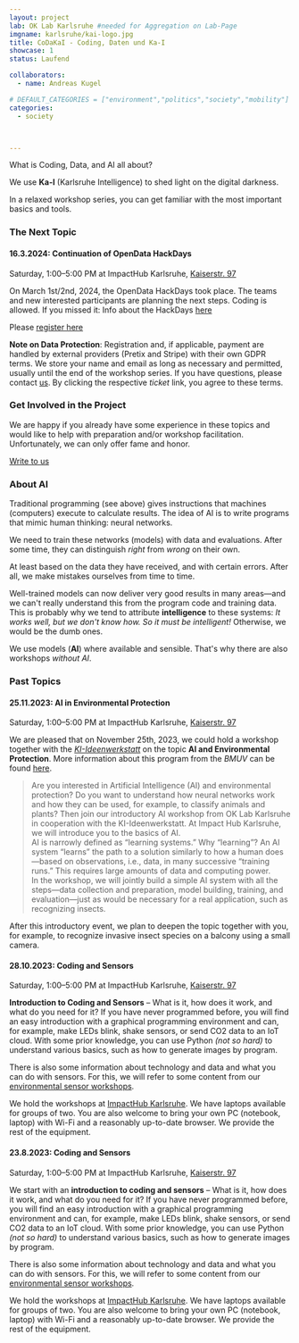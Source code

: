 ```yaml
---
layout: project
lab: OK Lab Karlsruhe #needed for Aggregation on Lab-Page
imgname: karlsruhe/kai-logo.jpg
title: CoDaKaI - Coding, Daten und Ka-I
showcase: 1
status: Laufend

collaborators:
  - name: Andreas Kugel

# DEFAULT_CATEGORIES = ["environment","politics","society","mobility"]
categories:
  - society



---
```

What is Coding, Data, and AI all about?

We use **Ka-I** (Karlsruhe Intelligence) to shed light on the digital darkness.

In a relaxed workshop series, you can get familiar with the most important basics and tools.

### The Next Topic

#### 16.3.2024: Continuation of OpenData HackDays

Saturday, 1:00–5:00 PM at ImpactHub Karlsruhe, [Kaiserstr. 97](https://www.openstreetmap.org/way/304550742)

On March 1st/2nd, 2024, the OpenData HackDays took place. The teams and new interested participants are planning the next steps. Coding is allowed. If you missed it: Info about the HackDays [here](/en/projects/2024-03-01-odd24)

Please [register here](https://pretix.eu/digital-codes/codakai-20240316/)

**Note on Data Protection**: Registration and, if applicable, payment are handled by external providers (Pretix and Stripe) with their own GDPR terms. We store your name and email as long as necessary and permitted, usually until the end of the workshop series. If you have questions, please contact [us](mailto:info@ok-lab-karlsruhe.de). By clicking the respective *ticket* link, you agree to these terms.

### Get Involved in the Project
We are happy if you already have some experience in these topics and would like to help with preparation and/or workshop facilitation. Unfortunately, we can only offer fame and honor.

[Write to us](mailto:info@ok-lab-karlsruhe.de)

### About AI
Traditional programming (see above) gives instructions that machines (computers) execute to calculate results.
The idea of AI is to write programs that mimic human thinking: neural networks.

We need to train these networks (models) with data and evaluations. After some time, they can distinguish *right* from *wrong* on their own.

At least based on the data they have received, and with certain errors. After all, we make mistakes ourselves from time to time.

Well-trained models can now deliver very good results in many areas—and we can't really understand this from the program code and training data. This is probably why we tend to attribute **intelligence** to these systems: *It works well, but we don't know how. So it must be intelligent!* Otherwise, we would be the dumb ones.

We use models (**AI**) where available and sensible. That's why there are also workshops *without AI*.

### Past Topics

#### 25.11.2023: AI in Environmental Protection

Saturday, 1:00–5:00 PM at ImpactHub Karlsruhe, [Kaiserstr. 97](https://www.openstreetmap.org/way/304550742)

We are pleased that on November 25th, 2023, we could hold a workshop together with the [*KI-Ideenwerkstatt*](https://www.ki-ideenwerkstatt.de/veranstaltungen/von-ki-neuronalen-netzen-und-klassifikationen-von-insekten/) on the topic **AI and Environmental Protection**. More information about this program from the *BMUV* can be found [here](https://www.bmuv.de/download/fuenf-punkte-programm-kuenstliche-intelligenz-fuer-umwelt-und-klima).

> Are you interested in Artificial Intelligence (AI) and environmental protection? Do you want to understand how neural networks work and how they can be used, for example, to classify animals and plants? Then join our introductory AI workshop from OK Lab Karlsruhe in cooperation with the KI-Ideenwerkstatt. At Impact Hub Karlsruhe, we will introduce you to the basics of AI.  
> AI is narrowly defined as “learning systems.” Why “learning”? An AI system “learns” the path to a solution similarly to how a human does—based on observations, i.e., data, in many successive “training runs.” This requires large amounts of data and computing power.  
> In the workshop, we will jointly build a simple AI system with all the steps—data collection and preparation, model building, training, and evaluation—just as would be necessary for a real application, such as recognizing insects.

After this introductory event, we plan to deepen the topic together with you, for example, to recognize invasive insect species on a balcony using a small camera.

<!-- 

Here is the preliminary agenda:

| Time  |  Title |
| --- | --- |
| 13:00 |    Welcome | 
| 13:10  |    Introduction| 
| 13:30  |   Intro AI+Environmental Protection | 
| 14:15 |    Brainstorming  | 
| 14:45 |     Plenary  | 
| 15:00 |    Break   | 
| 15:15 |   Tools   | 
| 15:45 |      Hands-On | 
| 16:45 |      Wrap-Up  | 
| 17:00 |    End |   

-->

#### 28.10.2023: Coding and Sensors
Saturday, 1:00–5:00 PM at ImpactHub Karlsruhe, [Kaiserstr. 97](https://www.openstreetmap.org/way/304550742)

**Introduction to Coding and Sensors** – What is it, how does it work, and what do you need for it?
If you have never programmed before, you will find an easy introduction with a graphical programming environment and can, for example,
make LEDs blink, shake sensors, or send CO2 data to an IoT cloud.
With some prior knowledge, you can use Python *(not so hard)* to understand various basics, such as how to generate images by program.

There is also some information about technology and data and what you can do with sensors. For this, we will refer to some content from our [environmental sensor workshops](https://github.com/digital-codes/critical-workshops/wiki/tvocDe).

We hold the workshops at [ImpactHub Karlsruhe](https://karlsruhe.impacthub.net). We have laptops available for groups of two. You are also welcome to bring your own PC (notebook, laptop) with Wi-Fi and a reasonably up-to-date browser. We provide the rest of the equipment.

#### 23.8.2023: Coding and Sensors
Saturday, 1:00–5:00 PM at ImpactHub Karlsruhe, [Kaiserstr. 97](https://www.openstreetmap.org/way/304550742)

We start with an **introduction to coding and sensors** – What is it, how does it work, and what do you need for it?
If you have never programmed before, you will find an easy introduction with a graphical programming environment and can, for example,
make LEDs blink, shake sensors, or send CO2 data to an IoT cloud.
With some prior knowledge, you can use Python *(not so hard)* to understand various basics, such as how to generate images by program.

There is also some information about technology and data and what you can do with sensors. For this, we will refer to some content from our [environmental sensor workshops](https://github.com/digital-codes/critical-workshops/wiki/tvocDe).

We hold the workshops at [ImpactHub Karlsruhe](https://karlsruhe.impacthub.net). We have laptops available for groups of two. You are also welcome to bring your own PC (notebook, laptop) with Wi-Fi and a reasonably up-to-date browser. We provide the rest of the equipment.
